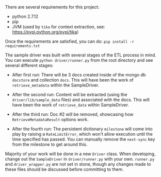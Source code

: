There are several requirements for this project:

- python 2.7.12
- pip
- JVM (used by `tika` for context extraction, see: https://pypi.python.org/pypi/tika)

Once the requirements are satisfied, you can do:
`pip install -r requirements.txt`

The sample driver was built with several stages of the ETL process in mind. You can execute `python driver/runner.py` from the root directory and see several different stages:

- After first run:
    There will be 3 docs created inside of the mongo db `docstore` and collection `docs`. This will have been the work of `retrieve_metadata` within the SampleDriver.

- After the second run:
    Content will be extracted (using the `driver/lib/sample_data` files) and associated with the docs. This will have been the work of `retrieve_data` within SampleDriver.

- After the third run:
    Doc #2 will be removed, showcasing how `RetrieveMetadataResult` options work.

- After the fourth run:
    The persistent dictionary `milestone` will come into play by raising a `RateLimitError`, which won't allow execution until the time
    specified has passed. You can manually remove the `next-sync` key from the milestone to get around this.


Majority of your work will be done in a new `Driver` class. When developing, change out the `SampleDriver` in `driver/runner.py` with your own. `runner.py` and `driver_wrapper.py` are not set in stone, though any changes made to these files should be discussed before committing to them.
